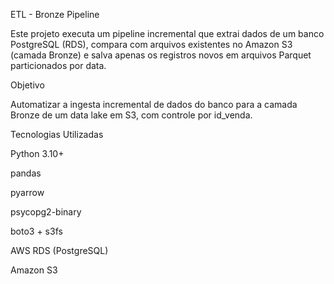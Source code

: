 ETL - Bronze Pipeline

Este projeto executa um pipeline incremental que extrai dados de um banco PostgreSQL (RDS), compara com arquivos existentes no Amazon S3 (camada Bronze) e salva apenas os registros novos em arquivos Parquet particionados por data.

Objetivo

Automatizar a ingesta incremental de dados do banco para a camada Bronze de um data lake em S3, com controle por id_venda.

Tecnologias Utilizadas

Python 3.10+

pandas

pyarrow

psycopg2-binary

boto3 + s3fs

AWS RDS (PostgreSQL)

Amazon S3
